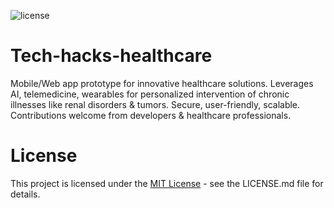 ![license](https://img.shields.io/github/license/adityamishra3/tech-hacks-healthcare?style=flat-square)

# Tech-hacks-healthcare
 Mobile/Web app prototype for innovative healthcare solutions. Leverages AI, telemedicine, wearables for personalized intervention of chronic illnesses like renal disorders &amp; tumors. Secure, user-friendly, scalable. Contributions welcome from developers &amp; healthcare professionals.

# License 

This project is licensed under the [MIT License](LICENSE.md) - see the LICENSE.md file for details.
